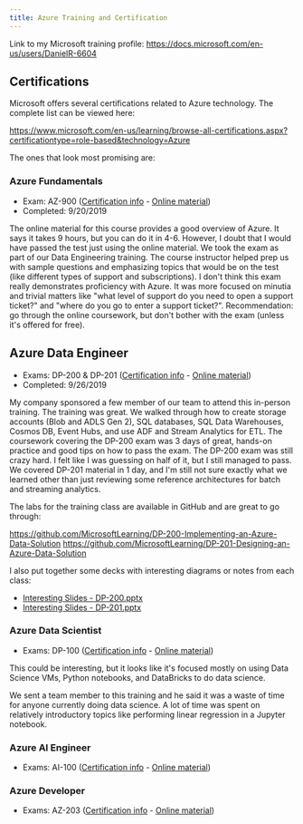 ```yaml
---
title: Azure Training and Certification
---
```


Link to my Microsoft training profile: https://docs.microsoft.com/en-us/users/DanielR-6604

## Certifications

Microsoft offers several certifications related to Azure technology.  The complete list can be viewed here:

https://www.microsoft.com/en-us/learning/browse-all-certifications.aspx?certificationtype=role-based&technology=Azure

The ones that look most promising are:

### Azure Fundamentals

* Exam: AZ-900  ([Certification info](https://www.microsoft.com/en-us/learning/azure-fundamentals.aspx)  -  [Online material](https://docs.microsoft.com/en-us/learn/paths/azure-fundamentals/))
* Completed: 9/20/2019

The online material for this course provides a good overview of Azure.  It says it takes 9 hours, but you can do it in 4-6.  However, I doubt that I would have passed the test just using the online material.  We took the exam as part of our Data Engineering training.  The course instructor helped prep us with sample questions and emphasizing topics that would be on the test (like different types of support and subscriptions).  I don't think this exam really demonstrates proficiency with Azure.  It was more focused on minutia and trivial matters like "what level of support do you need to open a support ticket?" and "where do you go to enter a support ticket?".  Recommendation: go through the online coursework, but don't bother with the exam (unless it's offered for free).

## Azure Data Engineer

* Exams: DP-200 & DP-201  ([Certification info](https://www.microsoft.com/en-us/learning/azure-data-engineer.aspx)  -  [Online material](https://docs.microsoft.com/en-us/learn/browse/?products=azure&resource_type=learning%20path&roles=data-engineer))
* Completed: 9/26/2019

My company sponsored a few member of our team to attend this in-person training.  The training was great.  We walked through how to create storage accounts (Blob and ADLS Gen 2), SQL databases, SQL Data Warehouses, Cosmos DB, Event Hubs, and use ADF and Stream Analytics for ETL.  The coursework covering the DP-200 exam was 3 days of great, hands-on practice and good tips on how to pass the exam.  The DP-200 exam was still crazy hard.  I felt like I was guessing on half of it, but I still managed to pass.  We covered DP-201 material in 1 day, and I'm still not sure exactly what we learned other than just reviewing some reference architectures for batch and streaming analytics.

The labs for the training class are available in GitHub and are great to go through:

https://github.com/MicrosoftLearning/DP-200-Implementing-an-Azure-Data-Solution
https://github.com/MicrosoftLearning/DP-201-Designing-an-Azure-Data-Solution

I also put together some decks with interesting diagrams or notes from each class:

* [Interesting Slides - DP-200.pptx](assets/DP200-interesting-slides.pptx)
* [Interesting Slides - DP-201.pptx](assets/DP201-interesting-slides.pptx)

### Azure Data Scientist

* Exams: DP-100  ([Certification info](https://www.microsoft.com/en-us/learning/azure-data-scientist.aspx)  -  [Online material](https://docs.microsoft.com/en-us/learn/browse/?roles=data-scientist&resource_type=learning%20path))

This could be interesting, but it looks like it's focused mostly on using Data Science VMs, Python notebooks, and DataBricks to do data science.

We sent a team member to this training and he said it was a waste of time for anyone currently doing data science.  A lot of time was spent on relatively introductory topics like performing linear regression in a Jupyter notebook.

### Azure AI Engineer

* Exams: AI-100  ([Certification info](https://www.microsoft.com/en-us/learning/azure-ai-engineer.aspx)  -  [Online material](https://docs.microsoft.com/en-us/learn/browse/?roles=ai-engineer&resource_type=learning%20path))

### Azure Developer

* Exams: AZ-203  ([Certification info](https://www.microsoft.com/en-us/learning/azure-developer.aspx)  -  [Online material](https://docs.microsoft.com/en-us/learn/browse/?products=azure&roles=developer&resource_type=learning%20path))
